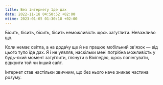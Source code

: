 ```yaml
---
title: Без інтернету їде дах
date: 2022-11-18 04:50:52 +02:00
mtime: 2023-01-05 01:30:18 +02:00
---
```


Бісить, бісить, бісить, бісить неможливість щось загуглити.
Неважливо що.

Коли немає світла, а на дода́чу ще й не працює мобільний зв'язок —
від цього тупо їде дах. Я і не уявляв, наскільки мені потрібна можливість
у будь-який момент загу́глити, глянути в Вікіпе́дію, щось попінгува́ти,
відкрити той чи інший сайт.

Інтернет став настільки звичним, що без нього наче зникає частина розуму.
